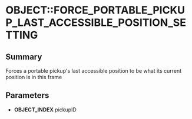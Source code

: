 # OBJECT::FORCE_PORTABLE_PICKUP_LAST_ACCESSIBLE_POSITION_SETTING

## Summary
Forces a portable pickup's last accessible position to be what its current position is in this frame

## Parameters
* **OBJECT_INDEX** pickupID